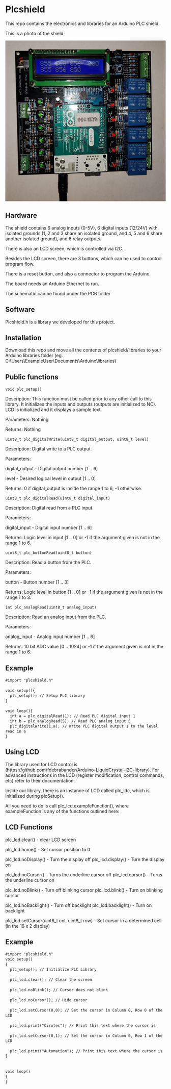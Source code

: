 # Plcshield

This repo contains the electronics and libraries for an Arduino PLC shield. 

This is a photo of the shield:

![Photo of plcshield](https://github.com/pepemanboy/plcshield/blob/master/images/plcshield%20photo.jpg)

## Hardware

The shield contains 6 analog inputs (0-5V), 6 digital inputs (12/24V) with isolated grounds (1, 2 and 3 share an isolated ground, and 4, 5 and 6 share another isolated ground), and 6 relay outputs.

There is also an LCD screen, which is controlled via I2C.

Besides the LCD screen, there are 3 buttons, which can be used to control program flow.

There is a reset button, and also a connector to program the Arduino.

The board needs an Arduino Ethernet to run.

The schematic can be found under the PCB folder

## Software

Plcshield.h is a library we developed for this project.

## Installation

Download this repo and move all the contents of plcshield/libraries to your Arduino libraries folder (eg. C:\Users\ExampleUser\Documents\Arduino\libraries)

## Public functions
```
void plc_setup()
```

Description:
This function must be called prior to any other call to this library.
It initializes the inputs and outputs (outputs are initialized to NC).
LCD is initialized and it displays a sample text.

Parameters: Nothing

Returns: Nothing
```
uint8_t plc_digitalWrite(uint8_t digital_output, uint8_t level)
```

Description:
Digital write to a PLC output.

Parameters:

digital_output - Digital output number [1 .. 6]

level - Desired logical level in output [1 .. 0]

Returns: 0 if digital_output is inside the range 1 to  6, -1 otherwise.

```
uint8_t plc_digitalRead(uint8_t digital_input)
```

Description:
Digital read from a PLC input.

Parameters:

digital_input - Digital input number [1 .. 6]

Returns: Logic level in input [1 .. 0] or -1 if the argument given is not in the range 1 to 6.

```
uint8_t plc_buttonRead(uint8_t button)
```

Description:
Read a button from the PLC.

Parameters:

button - Button number [1 .. 3]

Returns: Logic level in button [1 .. 0] or -1 if the argument given is not in the range 1 to 3.

```
int plc_analogRead(uint8_t analog_input)
```

Description:
Read an analog input from the PLC.

Parameters:

analog_input - Analog input number [1 .. 6]

Returns: 10 bit ADC value [0 .. 1024] or -1 if the argument given is not in the range 1 to 6.

## Example
```
#import "plcshield.h"

void setup(){
  plc_setup(); // Setup PLC library
}

void loop(){
  int a = plc_digitalRead(1); // Read PLC digital input 1
  int b = plc_analogRead(5); // Read PLC analog input 5
  plc_digitalWrite(1,a); // Write PLC digital output 1 to the level read in a
}
```

## Using LCD
The library used for LCD control is (https://github.com/fdebrabander/Arduino-LiquidCrystal-I2C-library). For advanced instructions in the LCD (register modification, control commands, etc) refer to their documentation.

Inside our library, there is an instance of LCD called plc_ldc, which is initialized during plcSetup().

All you need to do is call plc_lcd.exampleFunction(), where exampleFunction is any of the functions outlined here:

## LCD Functions

plc_lcd.clear() - clear LCD screen

plc_lcd.home() - Set cursor position to 0

plc_lcd.noDisplay() - Turn the display off
plc_lcd.display() - Turn the display on

plc_lcd.noCursor() - Turns the underline cursor off
plc_lcd.cursor() - Turns the underline cursor on

plc_lcd.noBlink() - Turn off blinking cursor
plc_lcd.blink() - Turn on blinking cursor

plc_lcd.noBacklight() - Turn off backlight
plc_lcd.backlight() - Turn on backlight

plc_lcd.setCursor(uint8_t col, uint8_t row) - Set cursor in a determined cell (in the 16 x 2 display)

## Example

```
#import "plcshield.h"
void setup()
{
  plc_setup(); // Initialize PLC Library
  
  plc_lcd.clear(); // Clear the screen 
  
  plc_lcd.noBlink(); // Cursor does not blink
  
  plc_lcd.noCursor(); // Hide cursor
  
  plc_lcd.setCursor(0,0); // Set the cursor in Column 0, Row 0 of the LCD
  
  plc_lcd.print("Cirotec"); // Print this text where the cursor is
  
  plc_lcd.setCursor(0,1); // Set the cursor in Column 0, Row 1 of the LCD
  
  plc_lcd.print("Automation"); // Print this text where the cursor is
}


void loop()
{
}
```
